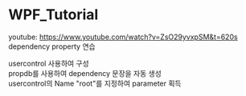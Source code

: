 # WPF_Tutorial

youtube: https://www.youtube.com/watch?v=ZsO29yvxpSM&t=620s </br>
dependency property 연습</br>

usercontrol 사용하여 구성 </br>
propdb를 사용하여 dependency 문장을 자동 생성 </br>
usercontrol의 Name "root"를 지정하여 parameter 획득 </br>
